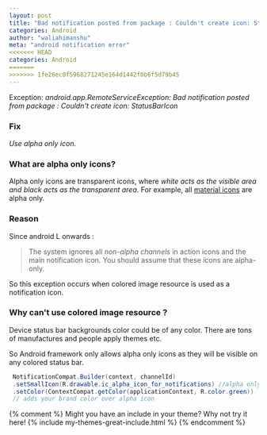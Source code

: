 ```yaml
---
layout: post
title: "Bad notification posted from package : Couldn't create icon: StatusBarIcon"
categories: Android
author: "waliahimanshu"
meta: "android notification error"
<<<<<<< HEAD
categories: Android
=======
>>>>>>> 1fe26ec0f5968271245e164d1442f0b6f5d79b45
---
```


Exception:
*android.app.RemoteServiceException: Bad notification posted from package : Couldn't create icon: StatusBarIcon*

### Fix
 *Use alpha only icon.*

### What are alpha only icons?
Alpha only icons are transparent icons, where 
_white acts as the visible area and black acts as the transparent area_.
For example, all [material icons](https://material.io/resources/icons/?style=baseline)
are alpha only.


### Reason
Since android L onwards :
>The system ignores all *non-alpha channels* in action icons and the main notification icon. 
You should assume that these icons are alpha-only.

So this exception occurs when colored image resource is used as a notification icon.

### Why can't use colored image resource ?
Device status bar backgrounds color could be of any color.
There are tons of manufactures and people apply themes etc.

So Android framework only allows alpha only icons as they will be visible on any colored status bar.


```java
 NotificationCompat.Builder(context, channelId)
 .setSmallIcon(R.drawable.ic_alpha_icon_for_notifications) //alpha only icon
 .setColor(ContextCompat.getColor(applicationContext, R.color.green)) 
 // adds your brand color over alpha icon
```


{% comment %}
Might you have an include in your theme? Why not try it here!
{% include my-themes-great-include.html %}
{% endcomment %}



